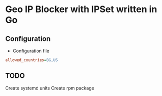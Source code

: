 # Geo IP Blocker with IPSet written in Go

## Configuration

- Configuration file
```ini
allowed_countries=BG,US
```

## TODO

Create systemd units
Create rpm package
